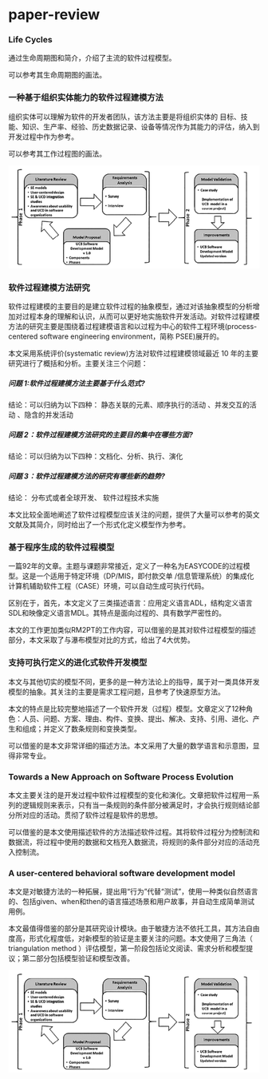 # paper-review

### Life Cycles

通过生命周期图和简介，介绍了主流的软件过程模型。

可以参考其生命周期图的画法。

### 一种基于组织实体能力的软件过程建模方法

组织实体可以理解为软件的开发者团队，该方法主要是将组织实体的 目标、技能、知识、生产率、经验、历史数据记录、设备等情况作为其能力的评估，纳入到开发过程中作为参考。

可以参考其工作过程图的画法。

![工作过程图](https://github.com/ARealDD/paper-review/blob/main/img/Snipaste_2021-04-21_20-49-29.png)

### 软件过程建模方法研究

软件过程建模的主要目的是建立软件过程的抽象模型，通过对该抽象模型的分析增加对过程本身的理解和认识，从而可以更好地实施软件开发活动。对软件过程建模方法的研究主要是围绕着过程建模语言和以过程为中心的软件工程环境(process-centered  software engineering environment，简称 PSEE)展开的。

本文采用系统评价(systematic review)方法对软件过程建模领域最近 10 年的主要研究进行了概括和分析。主要关注三个问题： 

##### 问题 1:软件过程建模方法主要基于什么范式? 

结论：可以归纳为以下四种： 静态关联的元素、顺序执行的活动 、并发交互的活动 、隐含的并发活动 

##### 问题 2：软件过程建模方法研究的主要目的集中在哪些方面? 

结论：可以归纳为以下四种：文档化、分析、执行、演化

##### 问题 3：软件过程建模方法的研究有哪些新的趋势? 

结论： 分布式或者全球开发、  软件过程技术实施 

本文比较全面地阐述了软件过程模型应该关注的问题，提供了大量可以参考的英文文献及其简介，同时给出了一个形式化定义模型作为参考。

### 基于程序生成的软件过程模型

一篇92年的文章。主题与课题非常接近，定义了一种名为EASYCODE的过程模型。这是一个适用于特定环境（DP/MIS，即付款交单 /信息管理系统）的集成化计算机辅助软件工程（CASE）环境，可以自动生成可执行代码。

区别在于，首先，本文定义了三类描述语言：应用定义语言ADL，结构定义语言SDL和映像定义语言MDL。其特点是面向过程的、具有数学严密性的。

本文的工作更加类似RM2PT的工作内容，可以借鉴的是其对软件过程模型的描述部分，本文采取了与瀑布模型对比的方式，给出了4大优势。

### 支持可执行定义的进化式软件开发模型

本文与其他切实的模型不同，更多的是一种方法论上的指导，属于对一类具体开发模型的抽象。其关注的主要是需求工程问题，且参考了快速原型方法。

本文的特点是比较完整地描述了一个软件开发（过程）模型。文章定义了12种角色：人员、问题、方案、理由、构件、变换、提出、解决、支持、引用、进化、产生和组成；并定义了数条规则和变换类型。

可以借鉴的是本文非常详细的描述方法。本文采用了大量的数学语言和示意图，显得非常专业。

### Towards a New Approach on Software Process Evolution 

本文主要关注的是开发过程中软件过程模型的变化和演化。文章把软件过程用一系列的逻辑规则来表示，只有当一条规则的条件部分被满足时，才会执行规则结论部分所对应的活动。贯彻了软件过程是软件的思想。

可以借鉴的是本文使用描述软件的方法描述软件过程。其将软件过程分为控制流和数据流，将过程中使用的数据和文档充入数据流，将规则的条件部分对应的活动充入控制流。

### A user-centered behavioral software development model 

本文是对敏捷方法的一种拓展，提出用“行为”代替“测试”，使用一种类似自然语言的、包括given、when和then的语言描述场景和用户故事，并自动生成简单测试用例。

本文最值得借鉴的部分是其研究设计模块。由于敏捷方法不依托工具，其方法自由度高，形式化程度低，对新模型的验证是主要关注的问题。本文使用了三角法（ triangulation method ）评估模型，第一阶段包括论文阅读、需求分析和模型提议；第二部分包括模型验证和模型改善。

![研究设计](.\img\Snipaste_2021-04-21_20-49-29.png)
